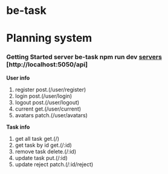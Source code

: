 # be-task

# Planning system

### Getting Started server be-task npm run dev [servers](https://github.com/NataliBorshch/be-task) [http://localhost:5050/api]

**User info**

1.  register post.(/user/register)
2.  login post.(/user/login)
3.  logout post.(/user/logout)
4.  current get.(/user/current)
5.  avatars patch.(/user/avatars)

**Task info**

1. get all task get.(/)
2. get task by id get.(/:id)
3. remove task delete.(/:id)
4. update task put.(/:id)
5. update reject patch.(/:id/reject)
